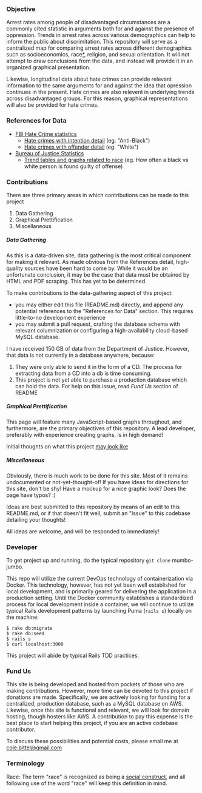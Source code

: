 ### Objective

Arrest rates among people of disadvantaged circumstances are a commonly cited statistic in arguments both for and against the presence of oppression. Trends in arrest rates across various demographics can help to inform the public about discrimitation.
This repository will serve as a centralized map for comparing arrest rates across different demographics such as socioeconomics, race[\*](#terminology), religion, and sexual orientation.
It will not attempt to draw conclusions from the data, and instead will provide it in an organized graphical presentation.

Likewise, longitudinal data about hate crimes can provide relevant information to the same arguments for and against the idea that opression continues in the present.
Hate crimes are also relevent in underlying trends across disadvantaged groups. For this reason, graphical representations will also be provided for hate crimes.

### References for Data

- [FBI Hate Crime statistics](https://www.fbi.gov/about-us/cjis/ucr/hate-crime/2014/topic-pages/victims_final)
  - [Hate crimes with intention detail](https://www.fbi.gov/about-us/cjis/ucr/hate-crime/2014/tables/table-1) (eg. "Anti-Black")
  - [Hate crimes with offender detail](https://www.fbi.gov/about-us/cjis/ucr/hate-crime/2014/tables/table-3) (eg. "White")
- [Bureau of Justice Statistics](http://www.bjs.gov/developer/ncvs/)
  - [Trend tables and graphs related to race](http://www.bjs.gov/index.cfm?ty=datool&surl=/arrests/index.cfm#) (eg. How often a black vs white person is found guilty of offense)

### Contributions

There are three primary areas in which contributions can be made to this project

1. Data Gathering
2. Graphical Prettification
3. Miscellaneous

##### Data Gathering

As this is a data-driven site, data gathering is the most critical component for making it relevant. As made obvious from the References detail, high-quality sources have been hard to come by. While it would be an unfortunate conclusion, it may be the case that data must be obtained by HTML and PDF scraping. This has yet to be determined.

To make contributions to the data-gathering aspect of this project:

- you may either edit this file (README.md) directly, and append any potential references to the "References for Data" section. This requires little-to-no development experience
- you may submit a pull request, crafting the database schema with relevant columnization or configuring a high-availability cloud-based MySQL database.

I have received 150 GB of data from the Department of Justice. However, that data is not currently in a database anywhere, because:

1. They were only able to send it in the form of a CD. The process for extracting data from a CD into a db is time consuming.
2. This project is not yet able to purchase a production database which can hold the data. For help on this issue, read _Fund Us_ section of README

##### Graphical Prettification

This page will feature many JavaScript-based graphs throughout, and furthermore, are the primary objectives of this repository. A lead developer, preferably with experience creating graphs, is in high demand!

Initial thoughts on what this project [may look like](http://projects.flowingdata.com/life-expectancy/)


##### Miscellaneous

Obviously, there is much work to be done for this site. Most of it remains undocumented or not-yet-thought-of! If you have ideas for directions for this site, don't be shy! Have a mockup for a nice graphic look? Does the page have typos? :)

Ideas are best submitted to this repository by means of an edit to this README.md, or if that doesn't fit well, submit an "Issue" to this codebase detailing your thoughts!

All ideas are welcome, and will be responded to immediately!

### Developer

To get project up and running, do the typical repository `git clone` mumbo-jumbo.

This repo will utilize the current DevOps technology of containerization via Docker.
This technology, however, has not yet been well established for local development, and is primarily geared for delivering the application in a production setting.
Until the Docker community establishes a standardized process for local development inside a container, we will continue to utilize typical Rails development patterns by launching Puma (`rails s`) locally on the machine:

```
$ rake db:migrate
$ rake db:seed
$ rails s
$ curl localhost:3000
```

This project will abide by typical Rails TDD practices.

### Fund Us

This site is being developed and hosted from pockets of those who are making contributions. However, more time can be devoted to this project if donations are made. Specifically, we are actively looking for funding for a centralized, production database, such as a MySQL database on AWS. Likewise, once this site is functional and relevant, we will look for domain hosting, though hosters like AWS. A contribution to pay this expense is the best place to start helping this project, if you are an active codebase contributor.

To discuss these possibilities and potential costs, please email me at cole.bittel@gmail.com

### Terminology

Race: The term "race" is recognized as being a [social construct](http://www.nytimes.com/roomfordebate/2015/06/16/how-fluid-is-racial-identity/race-and-racial-identity-are-social-constructs), and all following use of the word "race" will keep this definition in mind.
